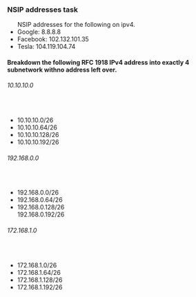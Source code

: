 <h3>NSIP addresses task</h3>
<ul>NSIP addresses for the following on ipv4.
<li>Google: 8.8.8.8</li>
<li>Facebook: 102.132.101.35</li>
<li>Tesla: 104.119.104.74</li>
</ul>

<h4>Breakdown the following RFC 1918 IPv4 address into exactly 4 subnetwork withno address left over.</h4>
<h6>10.10.10.0</h6> <br> 
<ul>
<li>10.10.10.0/26</li>
	         <li> 10.10.10.64/26</li>
	         <li> 10.10.10.128/26</li>
                    <li>  10.10.10.192/26</li>
</ul>
		
<h6>192.168.0.0 </h6> <br>
<ul>
<li>192.168.0.0/26</li>
	          <li> 192.168.0.64/26</li>
	           <li>192.168.0.128/26</li>
		192.168.0.192/26</li>
		</ul>

<h6>172.168.1.0</h6> <br> 
<ul>
<li>172.168.1.0/26</li>
		<li>172.168.1.64/26</li>
		<li>172.168.1.128/26</li>
		<li>172.168.1.192/26</li>
</ul>

